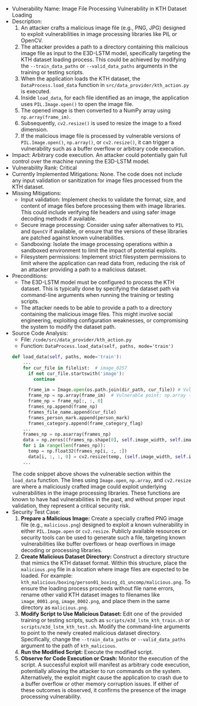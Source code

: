 - Vulnerability Name: Image File Processing Vulnerability in KTH Dataset Loading
- Description:
  1. An attacker crafts a malicious image file (e.g., PNG, JPG) designed to exploit vulnerabilities in image processing libraries like PIL or OpenCV.
  2. The attacker provides a path to a directory containing this malicious image file as input to the E3D-LSTM model, specifically targeting the KTH dataset loading process. This could be achieved by modifying the `--train_data_paths` or `--valid_data_paths` arguments in the training or testing scripts.
  3. When the application loads the KTH dataset, the `DataProcess.load_data` function in `src/data_provider/kth_action.py` is executed.
  4. Inside `load_data`, for each file identified as an image, the application uses `PIL.Image.open()` to open the image file.
  5. The opened image is then converted to a NumPy array using `np.array(frame_im)`.
  6. Subsequently, `cv2.resize()` is used to resize the image to a fixed dimension.
  7. If the malicious image file is processed by vulnerable versions of `PIL.Image.open()`, `np.array()`, or `cv2.resize()`, it can trigger a vulnerability such as a buffer overflow or arbitrary code execution.
- Impact: Arbitrary code execution. An attacker could potentially gain full control over the machine running the E3D-LSTM model.
- Vulnerability Rank: Critical
- Currently Implemented Mitigations: None. The code does not include any input validation or sanitization for image files processed from the KTH dataset.
- Missing Mitigations:
  - Input validation: Implement checks to validate the format, size, and content of image files before processing them with image libraries. This could include verifying file headers and using safer image decoding methods if available.
  - Secure image processing: Consider using safer alternatives to `PIL` and `OpenCV` if available, or ensure that the versions of these libraries are patched against known vulnerabilities.
  - Sandboxing: Isolate the image processing operations within a sandboxed environment to limit the impact of potential exploits.
  - Filesystem permissions: Implement strict filesystem permissions to limit where the application can read data from, reducing the risk of an attacker providing a path to a malicious dataset.
- Preconditions:
  - The E3D-LSTM model must be configured to process the KTH dataset. This is typically done by specifying the dataset path via command-line arguments when running the training or testing scripts.
  - The attacker needs to be able to provide a path to a directory containing the malicious image files. This might involve social engineering, exploiting configuration weaknesses, or compromising the system to modify the dataset path.
- Source Code Analysis:
  - File: `/code/src/data_provider/kth_action.py`
  - Function: `DataProcess.load_data(self, paths, mode='train')`
  ```python
  def load_data(self, paths, mode='train'):
      ...
      for cur_file in filelist:  # image_0257
        if not cur_file.startswith('image'):
          continue

        frame_im = Image.open(os.path.join(dir_path, cur_file)) # Vulnerable point: PIL.Image.open - potential vulnerability in image decoding.
        frame_np = np.array(frame_im)  # Vulnerable point: np.array - potential vulnerability during array conversion triggered by malformed image from PIL.
        frame_np = frame_np[:, :, 0]
        frames_np.append(frame_np)
        frames_file_name.append(cur_file)
        frames_person_mark.append(person_mark)
        frames_category.append(frame_category_flag)
      ...
      frames_np = np.asarray(frames_np)
      data = np.zeros((frames_np.shape[0], self.image_width, self.image_width, 1))
      for i in range(len(frames_np)):
        temp = np.float32(frames_np[i, :, :])
        data[i, :, :, 0] = cv2.resize(temp, (self.image_width, self.image_width)) / 255 # Vulnerable point: cv2.resize - potential vulnerability in image resizing with OpenCV.
      ...
  ```
  The code snippet above shows the vulnerable section within the `load_data` function. The lines using `Image.open`, `np.array`, and `cv2.resize` are where a maliciously crafted image could exploit underlying vulnerabilities in the image processing libraries. These functions are known to have had vulnerabilities in the past, and without proper input validation, they represent a critical security risk.
- Security Test Case:
  1. **Prepare a Malicious Image:** Create a specially crafted PNG image file (e.g., `malicious.png`) designed to exploit a known vulnerability in either `PIL.Image.open` or `cv2.resize`. Publicly available resources or security tools can be used to generate such a file, targeting known vulnerabilities like buffer overflows or heap overflows in image decoding or processing libraries.
  2. **Create Malicious Dataset Directory:** Construct a directory structure that mimics the KTH dataset format. Within this structure, place the `malicious.png` file in a location where image files are expected to be loaded. For example: `kth_malicious/boxing/person01_boxing_d1_uncomp/malicious.png`. To ensure the loading process proceeds without file name errors, rename other valid KTH dataset images to filenames like `image_0001.png`, `image_0002.png`, and place them in the same directory as `malicious.png`.
  3. **Modify Script to Use Malicious Dataset:** Edit one of the provided training or testing scripts, such as `scripts/e3d_lstm_kth_train.sh` or `scripts/e3d_lstm_kth_test.sh`. Modify the command-line arguments to point to the newly created malicious dataset directory. Specifically, change the `--train_data_paths` or `--valid_data_paths` argument to the path of `kth_malicious`.
  4. **Run the Modified Script:** Execute the modified script.
  5. **Observe for Code Execution or Crash:** Monitor the execution of the script. A successful exploit will manifest as arbitrary code execution, potentially allowing the attacker to run commands on the system. Alternatively, the exploit might cause the application to crash due to a buffer overflow or other memory corruption issues. If either of these outcomes is observed, it confirms the presence of the image processing vulnerability.